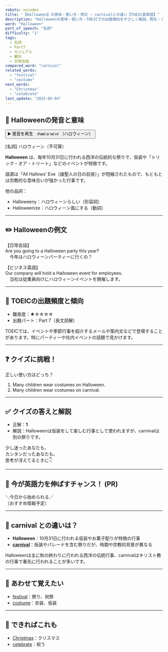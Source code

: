 ```yaml
---
robots: noindex
title: "【Halloween】の意味・使い方・例文 ― carnivalとの違い【TOEIC英単語】"
description: "Halloweenの意味・使い方・TOEICでの出題傾向をやさしく解説。例文・クイズ付きでcarnivalとの違いもわかりやすく学べます。"
word: "Halloween"
part_of_speech: "名詞"
difficulty: "1"
tags:
  - 名詞
  - Part7
  - カジュアル
  - 観光
  - 日常会話
compared_word: "carnival"
related_words:
  - "festival"
  - "costume"
next_words:
  - "Christmas"
  - "celebrate"
last_update: "2025-05-04"
---
```


## 🔰 Halloweenの発音と意味

<button class="play-audio" onclick="playTTS('Halloween')">
  <span class="play-audio-main">
    ▶️ 発音を再生　/hæl.əˈwiːn/
  </span>
  <span class="play-audio-sub">
    （ハロウィーン）
  </span>
</button>

[名詞] ハロウィーン（不可算）

**Halloween** は、毎年10月31日に行われる西洋の伝統的な祭りで、仮装や「トリック・オア・トリート」などのイベントが特徴です。

語源は「All Hallows' Eve（諸聖人の日の前夜）」が短縮されたもので、もともとは宗教的な意味合いが強かった行事です。

他の品詞：  
- Halloweeny：ハロウィーンらしい（形容詞）
- Halloweenize：ハロウィーン風にする（動詞）

---

## ✏️ Halloweenの例文

【日常会話】  
Are you going to a Halloween party this year?  
　今年はハロウィーンパーティーに行くの？

【ビジネス英語】  
Our company will hold a Halloween event for employees.  
　当社は従業員向けにハロウィーンイベントを開催します。

---

## 🎯 TOEICの出題頻度と傾向

- 難易度：★☆☆☆☆
- 出題パート：Part 7（長文読解）

TOEICでは、イベントや季節行事を紹介するメールや案内文などで登場することがあります。特にパーティーや社内イベントの話題で見かけます。

---

## ❓ クイズに挑戦！

正しい使い方はどっち？

1. Many children wear costumes on Halloween.  
2. Many children wear costumes on carnival.

---

## ✅ クイズの答えと解説

- 正解：**1**
- 解説：Halloweenは仮装をして楽しむ行事として使われますが、carnivalは別の祭りです。

少し迷ったあなたも、  
カンタンだったあなたも、  
思考が冴えてるときに👇️

---

## 🚀 今が英語力を伸ばすチャンス！ (PR)

<div class="info-center">
＼今日から始められる／<br>  
（おすすめ情報予定）
</div>

---

## 🤔  carnival との違いは？

- **Halloween**：10月31日に行われる仮装やお菓子配りが特徴の行事
- **[carnival](/word/carnival/)**：仮装やパレードを含む祭りだが、時期や宗教的背景が異なる

Halloweenは主に秋の終わりに行われる西洋の伝統行事、carnivalはキリスト教の行事で春先に行われることが多いです。

---

## 🧩 あわせて覚えたい

- [festival](/word/festival/)：祭り、祝祭
- [costume](/word/costume/)：衣装、仮装

---

## 📖 できればこれも

- [Christmas](/Christmas)：クリスマス
- [celebrate](/word/celebrate/)：祝う

<!-- cvid: aid15_bid10 -->
